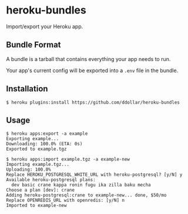 # heroku-bundles

Import/export your Heroku app.

## Bundle Format

A bundle is a tarball that contains everything your app needs to run.

Your app's current config will be exported into a `.env` file in the bundle.

## Installation

    $ heroku plugins:install https://github.com/ddollar/heroku-bundles

## Usage

    $ heroku apps:export -a example
    Exporting example...
    Downloading: 100.0% (ETA: 0s)
    Exported to example.tgz

    $ heroku apps:import example.tgz -a example-new
    Importing example.tgz...
    Uploading: 100.0%
    Replace HEROKU_POSTGRESQL_WHITE_URL with heroku-postgresql? [y/N] y
    Available heroku-postgresql plans:
      dev basic crane kappa ronin fugu ika zilla baku mecha
    Choose a plan [dev]: crane
    Adding heroku-postgresql:crane to example-new... done, $50/mo
    Replace OPENREDIS_URL with openredis: [y/N] n
    Imported to example-new
